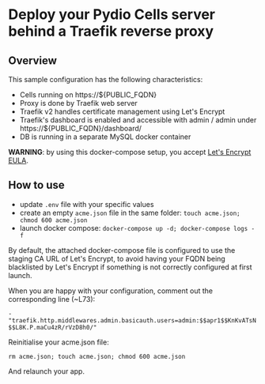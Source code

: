 # Deploy your Pydio Cells server behind a Traefik reverse proxy

## Overview

This sample configuration has the following characteristics:

- Cells running on https://${PUBLIC_FQDN}
- Proxy is done by Traefik web server
- Traefik v2 handles certificate management using Let's Encrypt
- Traefik's dashboard is enabled and accessible with admin / admin under https://${PUBLIC_FQDN}/dashboard/
- DB is running in a separate MySQL docker container

**WARNING**: by using this docker-compose setup, you accept [Let's Encrypt EULA](https://letsencrypt.org/documents/LE-SA-v1.2-November-15-2017.pdf).

## How to use

- update `.env` file with your specific values
- create an empty `acme.json` file in the same folder: `touch acme.json; chmod 600 acme.json`
- launch docker compose: `docker-compose up -d; docker-compose logs -f`

By default, the attached docker-compose file is configured to use the staging CA URL of Let's Encrypt, to avoid having your FQDN being blacklisted by Let's Encrypt if something is not correctly configured at first launch.

When you are happy with your configuration, comment out the corresponding line (~L73):

`- "traefik.http.middlewares.admin.basicauth.users=admin:$$apr1$$KnKvATsN$$L8K.P.maCu4zR/rVzD8h0/"`

Reinitialise your acme.json file:

`rm acme.json; touch acme.json; chmod 600 acme.json`

And relaunch your app.
